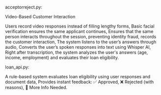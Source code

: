 acceptorreject.py:

Video-Based Customer Interaction

Users record video responses instead of filling lengthy forms,
Basic facial verification ensures the same applicant continues, 
Ensures that the same person interacts throughout the session, preventing identity fraud,
records the customer interaction,
The system listens to the user’s answers through audio,
Converts the user’s spoken responses into text using Whisper AI,
Right after transcription, the system analyzes the user's answers (age, income, employment) and evaluates their loan eligibility.

loan_api.py:

A rule-based system evaluates loan eligibility using user responses and document data,
Provides instant feedback: ✅ Approved, ❌ Rejected (with reasons), 🔄 More Info Needed.
